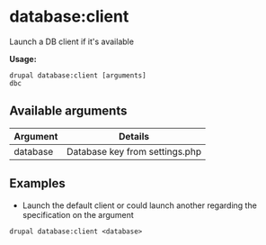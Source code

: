 # database:client
Launch a DB client if it's available

**Usage:**
```
drupal database:client [arguments]
dbc
```

## Available arguments
Argument | Details
---------|-------------
database | Database key from settings.php

## Examples
* Launch the default client or could launch another regarding the specification on the argument
```
drupal database:client <database>
```
